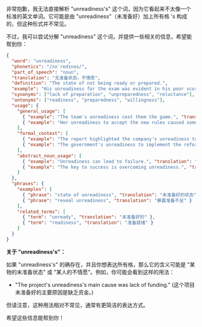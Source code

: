 非常抱歉，我无法直接解析 "unreadiness's" 这个词，因为它看起来不太像一个标准的英文单词。它可能是由 "unreadiness"（未准备好）加上所有格 's 构成的，但这种形式并不常见。

不过，我可以尝试分解 "unreadiness" 这个词，并提供一些相关的信息，希望能帮到你：

```json
{
  "word": "unreadiness",
  "phonetics": "/ʌnˈredɪnəs/",
  "part_of_speech": "noun",
  "translation": "无准备状态，不情愿",
  "definition": "The state of not being ready or prepared.",
  "example": "His unreadiness for the exam was evident in his poor score.",
  "synonyms": ["lack of preparation", "unpreparedness", "reluctance"],
  "antonyms": ["readiness", "preparedness", "willingness"],
  "usage": {
    "general_usage": [
      { "example": "The team's unreadiness cost them the game.", "translation": "队伍的准备不足导致他们输掉了比赛。" },
      { "example": "Her unreadiness to accept the new rules caused some friction.", "translation": "她不愿接受新规定引起了一些摩擦。" }
    ],
    "formal_context": [
      { "example": "The report highlighted the company's unreadiness to deal with the crisis.", "translation": "报告强调了该公司应对危机的准备不足。" },
      { "example": "The government's unreadiness to implement the reforms was criticized.", "translation": "政府不愿实施改革受到了批评。" }
    ],
    "abstract_noun_usage": [
      { "example": "Unreadiness can lead to failure.", "translation": "准备不足会导致失败。" },
      { "example": "The key to success is overcoming unreadiness.", "translation": "成功的关键是克服准备不足。" }
    ]
  },
  "phrases": {
    "examples": [
      { "phrase": "state of unreadiness", "translation": "未准备好的状态" },
      { "phrase": "reveal unreadiness", "translation": "暴露准备不足" }
    ],
    "related_terms": [
      { "term": "unready", "translation": "未准备好的" },
      { "term": "readiness", "translation": "准备就绪" }
    ]
  }
}
```

**关于 "unreadiness's"：**

如果 "unreadiness's" 的确存在，并且你想表达所有格，那么它的含义可能是 "某物的未准备状态" 或 "某人的不情愿"。例如，你可能会看到这样的用法：

*   "The project's unreadiness's main cause was lack of funding." (这个项目未准备好的主要原因是缺乏资金。)

但请注意，这种用法相对不常见，通常有更简洁的表达方式。

希望这些信息能帮到你！
 